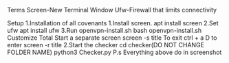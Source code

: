 Terms
    Screen-New Terminal Window
    Ufw-Firewall that limits connectivity

Setup
    1.Installation of all covenants
        1.Install screen.
            apt install screen
        2.Set ufw
            apt install ufw
        3.Run openvpn-install.sh
            bash openvpn-install.sh
    Customize Total
        Start a separate screen
            screen -s title
            To exit ctrl + a D
            to enter screen -r title
        2.Start the checker
            cd checker(DO NOT CHANGE FOLDER NAME)
            python3 Checker.py
            P.s Everything above do in screenshot
